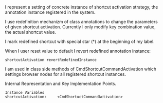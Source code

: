 I represent a setting of concrete instance of shortcut activation strategy, the annotation instance registered in the system.

I use redefinition mechanizm of class annotations to change the parameters of given shortcut activation. Currently I only modify key combination value, the actual shortcut value.

I mark redefined shortcut with special star (*) at the beginning of my label.

When I user reset value to default I revert redefined annotation instance:

	shortcutActivation revertRedefinedInstance

I am used in class side methods of CmdShortcutCommandActivation which settings browser nodes for all registered shortcut instances.

Internal Representation and Key Implementation Points.

    Instance Variables
	shortcutActivation:		<CmdShortuctCommandActivation>